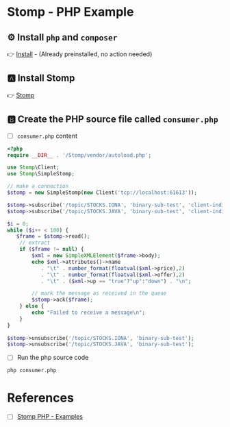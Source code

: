 # Stomp - PHP Example

## :gear: Install `php` and `composer`

:point_right: [Install](installation) - (Already preinstalled, no action needed)

## :a: Install Stomp

:point_right: [Stomp](Stomp)

## :b: Create the PHP source file called `consumer.php`

- [ ] `consumer.php` content

```php
<?php
require __DIR__ . '/Stomp/vendor/autoload.php';

use Stomp\Client;
use Stomp\SimpleStomp;

// make a connection
$stomp = new SimpleStomp(new Client('tcp://localhost:61613'));

$stomp->subscribe('/topic/STOCKS.IONA', 'binary-sub-test', 'client-individual');
$stomp->subscribe('/topic/STOCKS.JAVA', 'binary-sub-test', 'client-individual');

$i = 0;
while ($i++ < 100) {
   $frame = $stomp->read();
    // extract
    if ($frame != null) {
        $xml = new SimpleXMLElement($frame->body);
        echo $xml->attributes()->name
           . "\t" . number_format(floatval($xml->price),2)
           . "\t" . number_format(floatval($xml->offer),2)
           . "\t" . ($xml->up == "true"?"up":"down") . "\n";

        // mark the message as received in the queue
        $stomp->ack($frame);
    } else {
        echo "Failed to receive a message\n";
    }
}
 
$stomp->unsubscribe('/topic/STOCKS.IONA', 'binary-sub-test');
$stomp->unsubscribe('/topic/STOCKS.JAVA', 'binary-sub-test');
```

- [ ] Run the php source code

```
php consumer.php
```

# References

- [ ] [Stomp PHP - Examples](https://github.com/stomp-php/stomp-php-examples)
